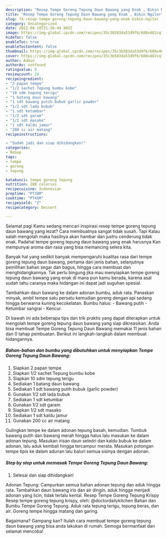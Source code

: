 ```yaml
---
description: "Resep Tempe Goreng Tepung Daun Bawang yang Enak , Bikin Ngiler"
title: "Resep Tempe Goreng Tepung Daun Bawang yang Enak , Bikin Ngiler"
slug: 74-resep-tempe-goreng-tepung-daun-bawang-yang-enak-bikin-ngiler
category: Uncategorized
date: 2022-08-10T21:26:44.902Z
image: https://img-global.cpcdn.com/recipes/35c3b583da53d9f6/680x482cq70/tempe-goreng-tepung-daun-bawang-foto-resep-utama.jpg
hideToc: false
enableToc: true
enableTocContent: false
thumbnail: https://img-global.cpcdn.com/recipes/35c3b583da53d9f6/680x482cq70/tempe-goreng-tepung-daun-bawang-foto-resep-utama.jpg
cover: https://img-global.cpcdn.com/recipes/35c3b583da53d9f6/680x482cq70/tempe-goreng-tepung-daun-bawang-foto-resep-utama.jpg
author: Admin
authorAv: notfound
ratingvalue: 5
reviewcount: 24
recipeingredient:
- "2 papan tempe"
- "1/2 sachet Tepung bumbu kobe"
- "10 sdm tepung terigu"
- "1 batang daun bawang"
- "1 sdt bawang putih bubuk garlic powder"
- "1/2 sdt lada bubuk"
- "1 sdt ketumbar"
- "1/2 sdt garam"
- "1/2 sdt masako"
- "1 sdt kaldu jamur"
- "200 cc air matang"
recipeinstructions:

- "Sudah jadi dan siap dihidangkan!"
categories:
- Resep
tags:
- tempe
- goreng
- tepung

katakunci: tempe goreng tepung 
nutrition: 288 calories
recipecuisine: Indonesian
preptime: "PT38M"
cooktime: "PT45M"
recipeyield: "2"
recipecategory: Dessert

---
```



Selamat pagi Kamu sedang mencari inspirasi resep tempe goreng tepung daun bawang yang lezat? Cara membuatnya sangat tidak susah. Tapi Kalau salah mengolah maka hasilnya akan hambar dan justru cenderung tidak enak. Padahal tempe goreng tepung daun bawang yang enak harusnya Kan mempunyai aroma dan rasa yang bisa memancing selera kita.


Banyak hal yang sedikit banyak mempengaruhi kualitas rasa dari tempe goreng tepung daun bawang, pertama dari jenis bahan, selanjutnya pemilihan bahan segar dan bagus, hingga cara membuat dan menghidangkannya. Tak perlu bingung jika mau menyiapkan tempe goreng tepung daun bawang yang enak di mana pun kamu berada, karena asal sudah tahu caranya maka hidangan ini dapat jadi suguhan spesial.

Tambahkan daun bawang ke dalam adonan bumbu, aduk rata. Panaskan minyak, ambil tempe satu persatu kemudian goreng dengan api sedang hingga berwarna kuning kecokelatan. Bumbu halus: - Bawang putih - Ketumbar sangrai - Kencur.


Di bawah ini ada beberapa tips dan trik praktis yang dapat diterapkan untuk mengolah tempe goreng tepung daun bawang yang siap dikreasikan. Anda bisa membuat Tempe Goreng Tepung Daun Bawang memakai 11 jenis bahan dan 0 tahap pembuatan. Berikut ini langkah-langkah dalam membuat hidangannya.

<!--inarticleads1-->

##### Bahan-bahan dan bumbu yang dibutuhkan untuk menyiapkan Tempe Goreng Tepung Daun Bawang:

1. Siapkan 2 papan tempe
1. Siapkan 1/2 sachet Tepung bumbu kobe
1. Siapkan 10 sdm tepung terigu
1. Sediakan 1 batang daun bawang
1. Sediakan 1 sdt bawang putih bubuk (garlic powder)
1. Gunakan 1/2 sdt lada bubuk
1. Sediakan 1 sdt ketumbar
1. Gunakan 1/2 sdt garam
1. Siapkan 1/2 sdt masako
1. Sediakan 1 sdt kaldu jamur
1. Gunakan 200 cc air matang


Gulingkan tempe ke dalam adonan tepung basah, kemudian. Tumbuk bawang putih dan bawang merah hingga halus lalu masukan ke dalam adonan tepung. Masukan irisan daun seledri dan kaldu bubuk ke dalam adonan, lalu aduk kembali hingga tercampur merata. Masukan potongan tempe tipis ke dalam adunan lalu baluri semua sisinya dengan adonan. 

<!--inarticleads2-->

##### Step by step untuk memasak Tempe Goreng Tepung Daun Bawang:


1. Selesai dan siap dihidangkan!

Adonan Tepung: Campurkan semua bahan adonan tepung dan aduk hingga rata. Tambahkan daun bawang iris dan air dingin, aduk hingga menjadi adonan yang licin, tidak terlalu kental. Resep Tempe Goreng Tepung Krispy Resep tempe goreng tepung krispy, oleh: @doctordailykitchen Bahan dan Bumbu Tempe Goreng Tepung. Aduk rata tepung terigu, tepung beras, dan air. Goreng tempe hingga matang dan garing. 

Bagaimana? Gampang kan? Itulah cara membuat tempe goreng tepung daun bawang yang bisa anda lakukan di rumah. Semoga bermanfaat dan selamat mencoba!
